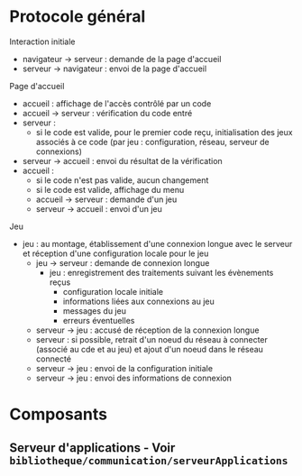 # Protocole général

Interaction initiale
- navigateur -> serveur : demande de la page d'accueil
- serveur -> navigateur : envoi de la page d'accueil 

Page d'accueil
- accueil : affichage de l'accès contrôlé par un code
- accueil -> serveur : vérification du code entré
- serveur : 
  - si le code est valide, pour le premier code reçu, initialisation des jeux associés à ce code (par jeu : configuration, réseau, serveur de connexions) 
- serveur -> accueil : envoi du résultat de la vérification  
- accueil : 
  - si le code n'est pas valide, aucun changement
  - si le code est valide, affichage du menu
  - accueil -> serveur : demande d'un jeu
  - serveur -> accueil : envoi d'un jeu

Jeu
- jeu : au montage, établissement d'une connexion longue avec le serveur et réception d'une configuration locale pour le jeu
  - jeu -> serveur : demande de connexion longue
    - jeu : enregistrement des traitements suivant les évènements reçus
      - configuration locale initiale
      - informations liées aux connexions au jeu
      - messages du jeu
      - erreurs éventuelles
  - serveur -> jeu : accusé de réception de la connexion longue
  - serveur : si possible, retrait d'un noeud du réseau à connecter (associé au cde et au jeu) et ajout d'un noeud dans le réseau connecté
  - serveur -> jeu : envoi de la configuration initiale 
  - serveur -> jeu : envoi des informations de connexion  

# Composants

Serveur d'applications - Voir `bibliotheque/communication/serveurApplications`
- 
